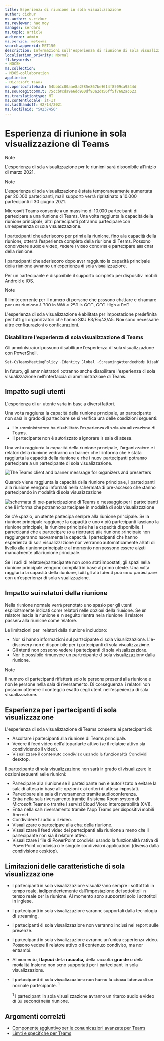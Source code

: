 ```yaml
---
title: Esperienza di riunione in sola visualizzazione
author: cichur
ms.author: v-cichur
ms.reviewer: hao.moy
manager: serdars
ms.topic: article
audience: admin
ms.service: msteams
search.appverid: MET150
description: Informazioni sull'esperienza di riunione di sola visualizzazione di Teams per amministratori, relatori e partecipanti
localization_priority: Normal
f1.keywords:
- NOCSH
ms.collection:
- M365-collaboration
appliesto:
- Microsoft Teams
ms.openlocfilehash: 54bbb3c00aae8a2785e867be9614f8509ca9344d
ms.sourcegitcommit: 75ccb8cda9e6dd900df93a2d856ff5f7682ac623
ms.translationtype: MT
ms.contentlocale: it-IT
ms.lasthandoff: 02/14/2021
ms.locfileid: "50237456"
---
```

# <a name="teams-view-only-meeting-experience"></a>Esperienza di riunione in sola visualizzazione di Teams

> [!Note]
> L'esperienza di sola visualizzazione per le riunioni sarà disponibile all'inizio di marzo 2021.

> [!Note]
> L'esperienza di sola visualizzazione è stata temporaneamente aumentata per 20.000 partecipanti, ma il supporto verrà ripristinato a 10.000 partecipanti il 30 giugno 2021.

Microsoft Teams consente a un massimo di 10.000 partecipanti di partecipare a una riunione di Teams. Una volta raggiunta la capacità della riunione principale, altri partecipanti potranno partecipare con un'esperienza di sola visualizzazione.

I partecipanti che aderiscono per primi alla riunione, fino alla capacità della riunione, otterrà l'esperienza completa della riunione di Teams. Possono condividere audio e video, vedere i video condivisi e partecipare alla chat della riunione.

I partecipanti che aderiscono dopo aver raggiunto la capacità principale della riunione avranno un'esperienza di sola visualizzazione.

Per un partecipante è disponibile il supporto completo per dispositivi mobili Android e iOS.

> [!Note]
> Il limite corrente per il numero di persone che possono chattare e chiamare per una riunione è 300 in WW e 250 in GCC, GCC High e DoD.

L'esperienza di sola visualizzazione è abilitata per impostazione predefinita per tutti gli organizzatori che hanno SKU E3/E5/A3/A5. Non sono necessarie altre configurazioni o configurazioni.

### <a name="disable-teams-view-only-experience"></a>Disabilitare l'esperienza di sola visualizzazione di Teams

Gli amministratori possono disabilitare l'esperienza di sola visualizzazione con PowerShell.

```PowerShell
Set-CsTeamsMeetingPolicy -Identity Global -StreamingAttendeeMode Disabled
```

In futuro, gli amministratori potranno anche disabilitare l'esperienza di sola visualizzazione nell'interfaccia di amministrazione di Teams.

## <a name="impact-to-users"></a>Impatto sugli utenti

L'esperienza di un utente varia in base a diversi fattori.

Una volta raggiunta la capacità della riunione principale, un partecipante non sarà in grado di partecipare se si verifica una delle condizioni seguenti:

- Un amministratore ha disabilitato l'esperienza di sola visualizzazione di Teams.
- Il partecipante non è autorizzato a ignorare la sala di attesa.

Una volta raggiunta la capacità della riunione principale, l'organizzatore e i relatori della riunione vedranno un banner che li informa che è stata raggiunta la capacità della riunione e che i nuovi partecipanti potranno partecipare a un partecipante di sola visualizzazione.

  ![The Teams client and banner messsage for organizers and presenters](media/chat-and-banner-message.png)

Quando viene raggiunta la capacità della riunione principale, i partecipanti alla riunione vengono informati nella schermata di pre-accesso che stanno partecipando in modalità di sola visualizzazione.

  ![schermata di pre-partecipazione di Teams e messaggio per i partecipanti che li informa che potranno partecipare in modalità di sola visualizzazione](media/view-only-pre-join-screen.png)

Se c'è spazio, un utente partecipa sempre alla riunione principale. Se la riunione principale raggiunge la capacità e uno o più partecipanti lasciano la riunione principale, la riunione principale ha la capacità disponibile. I partecipanti che a partecipare (o a rientrare) alla riunione principale non raggiungeranno nuovamente la capacità. I partecipanti che hanno esperienza di sola visualizzazione non verranno automaticamente alzati di livello alla riunione principale e al momento non possono essere alzati manualmente alla riunione principale.

Se i ruoli di relatore/partecipante non sono stati impostati, gli spazi nella riunione principale vengono compilati in base al primo utente. Una volta raggiunta la capacità della riunione, tutti gli altri utenti potranno partecipare con un'esperienza di sola visualizzazione.

## <a name="impact-to-meeting-presenters"></a>Impatto sui relatori della riunione

Nella riunione normale verrà prenotato uno spazio per gli utenti esplicitamente indicati come relatori nelle opzioni della riunione. Se un relatore lascia la riunione e in seguito rientra nella riunione, il relatore passerà alla riunione come relatore.

Le limitazioni per i relatori della riunione includono:

- Non si hanno informazioni sul partecipante di sola visualizzazione. L'e-discovery non è disponibile per i partecipanti di sola visualizzazione.
- Gli utenti non possono vedere i partecipanti di sola visualizzazione.
- Non è possibile rimuovere un partecipante di sola visualizzazione dalla riunione.

> [!Note]
> Il numero di partecipanti rifletterà solo le persone presenti alla riunione e non le persone nella sala di riversamento. Di conseguenza, i relatori non possono ottenere il conteggio esatto degli utenti nell'esperienza di sola visualizzazione.

## <a name="experience-for-view-only-attendees"></a>Esperienza per i partecipanti di sola visualizzazione

L'esperienza di sola visualizzazione di Teams consente ai partecipanti di:

- Ascoltare i partecipanti alla riunione di Teams principale.
- Vedere il feed video dell'altoparlante attivo (se il relatore attivo sta condividendo il video).
- Visualizzare il contenuto condiviso usando la funzionalità Condividi desktop.

Il partecipante di sola visualizzazione non sarà in grado di visualizzare le opzioni seguenti nelle riunioni:

- Partecipare alla riunione se il partecipante non è autorizzato a evitare la sala di attesa in base alle opzioni o ai criteri di attesa impostati.
- Partecipare alla sala di riversamento tramite audioconferenza.
- Entra nella sala riversamento tramite il sistema Room system di Microsoft Teams o tramite i servizi Cloud Video Interoperabilità (CVI).
- Entra nella sala riversamento tramite l'app Teams per dispositivi mobili Android.
- Condividere l'audio o il video.
- Visualizzare o partecipare alla chat della riunione.
- Visualizzare il feed video dei partecipanti alla riunione a meno che il partecipante non sia il relatore attivo.
- Visualizzare i file di PowerPoint condivisi usando la funzionalità nativa di PowerPoint condivisa o le singole condivisioni applicazioni (diversa dalla condivisione desktop).

## <a name="view-only-feature-limitations"></a>Limitazioni delle caratteristiche di sola visualizzazione

- I partecipanti in sola visualizzazione visualizzano sempre i sottotitoli in tempo reale, indipendentemente dall'impostazione dei sottotitoli in tempo reale per la riunione. Al momento sono supportati solo i sottotitoli in inglese.
- I partecipanti in sola visualizzazione saranno supportati dalla tecnologia di streaming.
- I partecipanti di sola visualizzazione non verranno inclusi nel report sulle presenze.
- I partecipanti in sola visualizzazione avranno un'unica esperienza video. Possono vedere il relatore attivo o il contenuto condiviso, ma non entrambi.
- Al momento, i **layout** della **raccolta,** della raccolta **grande** o della modalità Insieme non sono supportati per i partecipanti in sola visualizzazione.  
- I partecipanti di sola visualizzazione non hanno la stessa latenza di un normale partecipante. <sup>1</sup>

  <sup>1</sup> I partecipanti in sola visualizzazione avranno un ritardo audio e video di 30 secondi nella riunione.  

## <a name="related-topics"></a>Argomenti correlati

- [Componente aggiuntivo per le comunicazioni avanzate per Teams](teams-add-on-licensing/advanced-communications.md)
- [Limiti e specifiche per Teams](limits-specifications-teams.md)
